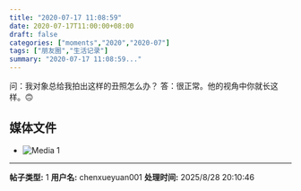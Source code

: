 ```yaml
---
title: "2020-07-17 11:08:59"
date: 2020-07-17T11:00:00+08:00
draft: false
categories: ["moments","2020","2020-07"]
tags: ["朋友圈","生活记录"]
summary: "2020-07-17 11:08:59..."
---
```


问：我对象总给我拍出这样的丑照怎么办？
答：很正常。他的视角中你就长这样。🙃

## 媒体文件

- ![Media 1](/Moments/photos/2020-07-17/202007171108590.jpg)

---

**帖子类型:** 1
**用户名:** chenxueyuan001
**处理时间:** 2025/8/28 20:10:46
